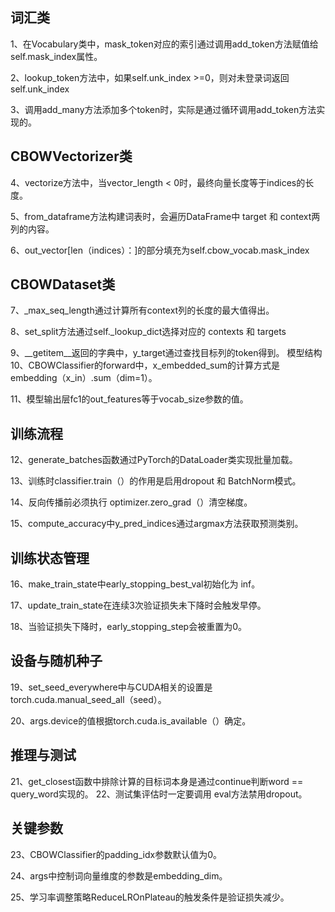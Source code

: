 ## 词汇类
1、在Vocabulary类中，mask_token对应的索引通过调用add_token方法赋值给self.mask_index属性。

2、lookup_token方法中，如果self.unk_index >=0，则对未登录词返回self.unk_index

3、调用add_many方法添加多个token时，实际是通过循环调用add_token方法实现的。

## CBOWVectorizer类
4、vectorize方法中，当vector_length < 0时，最终向量长度等于indices的长度。

5、from_dataframe方法构建词表时，会遍历DataFrame中 target 和 context两列的内容。

6、out_vector[len（indices）：]的部分填充为self.cbow_vocab.mask_index

## CBOWDataset类
7、_max_seq_length通过计算所有context列的长度的最大值得出。

8、set_split方法通过self._lookup_dict选择对应的 contexts 和 targets

9、__getitem__返回的字典中，y_target通过查找目标列的token得到。 模型结构 10、CBOWClassifier的forward中，x_embedded_sum的计算方式是embedding（x_in）.sum（dim=1）。

11、模型输出层fc1的out_features等于vocab_size参数的值。

## 训练流程
12、generate_batches函数通过PyTorch的DataLoader类实现批量加载。

13、训练时classifier.train（）的作用是启用dropout 和 BatchNorm模式。

14、反向传播前必须执行 optimizer.zero_grad（）清空梯度。

15、compute_accuracy中y_pred_indices通过argmax方法获取预测类别。

## 训练状态管理
16、make_train_state中early_stopping_best_val初始化为 inf。

17、update_train_state在连续3次验证损失未下降时会触发早停。

18、当验证损失下降时，early_stopping_step会被重置为0。

## 设备与随机种子
19、set_seed_everywhere中与CUDA相关的设置是torch.cuda.manual_seed_all（seed）。

20、args.device的值根据torch.cuda.is_available（）确定。

## 推理与测试
21、get_closest函数中排除计算的目标词本身是通过continue判断word == query_word实现的。 22、测试集评估时一定要调用 eval方法禁用dropout。

## 关键参数
23、CBOWClassifier的padding_idx参数默认值为0。

24、args中控制词向量维度的参数是embedding_dim。

25、学习率调整策略ReduceLROnPlateau的触发条件是验证损失减少。
